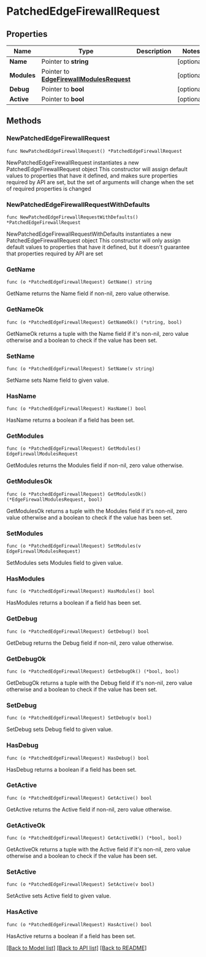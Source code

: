 # PatchedEdgeFirewallRequest

## Properties

Name | Type | Description | Notes
------------ | ------------- | ------------- | -------------
**Name** | Pointer to **string** |  | [optional] 
**Modules** | Pointer to [**EdgeFirewallModulesRequest**](EdgeFirewallModulesRequest.md) |  | [optional] 
**Debug** | Pointer to **bool** |  | [optional] 
**Active** | Pointer to **bool** |  | [optional] 

## Methods

### NewPatchedEdgeFirewallRequest

`func NewPatchedEdgeFirewallRequest() *PatchedEdgeFirewallRequest`

NewPatchedEdgeFirewallRequest instantiates a new PatchedEdgeFirewallRequest object
This constructor will assign default values to properties that have it defined,
and makes sure properties required by API are set, but the set of arguments
will change when the set of required properties is changed

### NewPatchedEdgeFirewallRequestWithDefaults

`func NewPatchedEdgeFirewallRequestWithDefaults() *PatchedEdgeFirewallRequest`

NewPatchedEdgeFirewallRequestWithDefaults instantiates a new PatchedEdgeFirewallRequest object
This constructor will only assign default values to properties that have it defined,
but it doesn't guarantee that properties required by API are set

### GetName

`func (o *PatchedEdgeFirewallRequest) GetName() string`

GetName returns the Name field if non-nil, zero value otherwise.

### GetNameOk

`func (o *PatchedEdgeFirewallRequest) GetNameOk() (*string, bool)`

GetNameOk returns a tuple with the Name field if it's non-nil, zero value otherwise
and a boolean to check if the value has been set.

### SetName

`func (o *PatchedEdgeFirewallRequest) SetName(v string)`

SetName sets Name field to given value.

### HasName

`func (o *PatchedEdgeFirewallRequest) HasName() bool`

HasName returns a boolean if a field has been set.

### GetModules

`func (o *PatchedEdgeFirewallRequest) GetModules() EdgeFirewallModulesRequest`

GetModules returns the Modules field if non-nil, zero value otherwise.

### GetModulesOk

`func (o *PatchedEdgeFirewallRequest) GetModulesOk() (*EdgeFirewallModulesRequest, bool)`

GetModulesOk returns a tuple with the Modules field if it's non-nil, zero value otherwise
and a boolean to check if the value has been set.

### SetModules

`func (o *PatchedEdgeFirewallRequest) SetModules(v EdgeFirewallModulesRequest)`

SetModules sets Modules field to given value.

### HasModules

`func (o *PatchedEdgeFirewallRequest) HasModules() bool`

HasModules returns a boolean if a field has been set.

### GetDebug

`func (o *PatchedEdgeFirewallRequest) GetDebug() bool`

GetDebug returns the Debug field if non-nil, zero value otherwise.

### GetDebugOk

`func (o *PatchedEdgeFirewallRequest) GetDebugOk() (*bool, bool)`

GetDebugOk returns a tuple with the Debug field if it's non-nil, zero value otherwise
and a boolean to check if the value has been set.

### SetDebug

`func (o *PatchedEdgeFirewallRequest) SetDebug(v bool)`

SetDebug sets Debug field to given value.

### HasDebug

`func (o *PatchedEdgeFirewallRequest) HasDebug() bool`

HasDebug returns a boolean if a field has been set.

### GetActive

`func (o *PatchedEdgeFirewallRequest) GetActive() bool`

GetActive returns the Active field if non-nil, zero value otherwise.

### GetActiveOk

`func (o *PatchedEdgeFirewallRequest) GetActiveOk() (*bool, bool)`

GetActiveOk returns a tuple with the Active field if it's non-nil, zero value otherwise
and a boolean to check if the value has been set.

### SetActive

`func (o *PatchedEdgeFirewallRequest) SetActive(v bool)`

SetActive sets Active field to given value.

### HasActive

`func (o *PatchedEdgeFirewallRequest) HasActive() bool`

HasActive returns a boolean if a field has been set.


[[Back to Model list]](../README.md#documentation-for-models) [[Back to API list]](../README.md#documentation-for-api-endpoints) [[Back to README]](../README.md)



